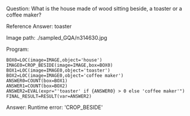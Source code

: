 Question: What is the house made of wood sitting beside, a toaster or a coffee maker?

Reference Answer: toaster

Image path: ./sampled_GQA/n314630.jpg

Program:

```
BOX0=LOC(image=IMAGE,object='house')
IMAGE0=CROP_BESIDE(image=IMAGE,box=BOX0)
BOX1=LOC(image=IMAGE0,object='toaster')
BOX2=LOC(image=IMAGE0,object='coffee maker')
ANSWER0=COUNT(box=BOX1)
ANSWER1=COUNT(box=BOX2)
ANSWER2=EVAL(expr="'toaster' if {ANSWER0} > 0 else 'coffee maker'")
FINAL_RESULT=RESULT(var=ANSWER2)
```
Answer: Runtime error: 'CROP_BESIDE'

